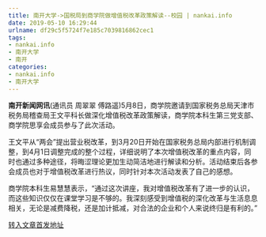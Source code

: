 ```yaml
---
title: 南开大学->国税局到商学院做增值税改革政策解读--校园 | nankai.info
date: 2019-05-10 16:29:44
urlname: df29c5f5724f7e185c7039816862cec1
tags: 
- nankai.info
- 南开大学
- 南开
categories:
- nankai.info
- 南开大学
---
```



**南开新闻网讯**(通讯员 周翠翠 傅路遥)5月8日，商学院邀请到国家税务总局天津市税务局稽查局王文平科长做深化增值税改革政策解读，商学院本科生第三党支部、商学院思享会成员参与了此次活动。

王文平从“两会”提出营业税改革，到3月20日开始在国家税务总局内部进行机制调整，到4月1日调整完成的整个过程，详细说明了本次增值税改革的重点内容，同时也通过多种途径，将晦涩理论更加生动简洁地进行解读和分析。活动结束后各参会成员也对于增值税改革进行热议，同时针对本次活动发表了自己的感想。

商学院本科生易慧慧表示，“通过这次讲座，我对增值税改革有了进一步的认识，而这些知识仅仅在课堂学习是不够的。我深刻感受到增值税的深化改革与生活息息相关，无论是减费降税，还是加计抵减，对合法的企业和个人来说终归是有利的。”





[转入文章首发地址](http://news.nankai.edu.cn/qqxy/system/2019/05/11/000450234.shtml)